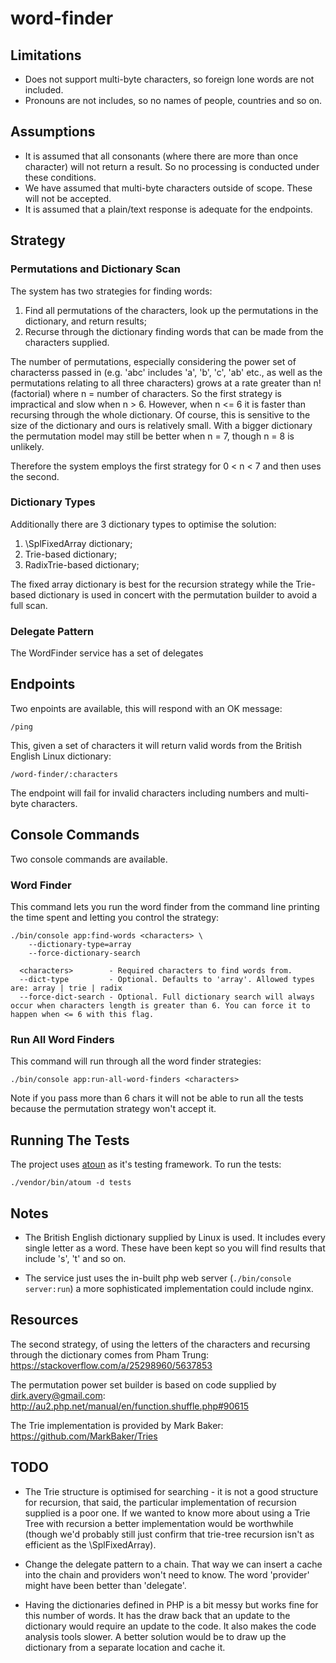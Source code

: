 # word-finder

## Limitations

* Does not support multi-byte characters, so foreign lone words are not
 included.
* Pronouns are not includes, so no names of people, countries and so on.

## Assumptions

* It is assumed that all consonants (where there are more than once character)
  will not return a result. So no processing is conducted under these conditions.
* We have assumed that multi-byte characters outside of scope. These will not be
  accepted.
* It is assumed that a plain/text response is adequate for the endpoints.

## Strategy
### Permutations and Dictionary Scan

The system has two strategies for finding words:

1. Find all permutations of the characters, look up the permutations in the
   dictionary, and return results;
1. Recurse through the dictionary finding words that can be made from the
   characters supplied.

The number of permutations, especially considering the power set of characterss
passed in (e.g. 'abc' includes 'a', 'b', 'c', 'ab' etc., as well as the permutations
relating to all three characters) grows at a rate greater than n! (factorial) where n = number
of characters. So the first strategy is impractical and slow when n > 6.
However, when n <= 6 it is faster than recursing through the whole
dictionary. Of course, this is sensitive to the size of the dictionary and ours
is relatively small. With a bigger dictionary the permutation model may still be
better when n = 7, though n = 8 is unlikely.

Therefore the system employs the first strategy for 0 < n < 7 and then uses the
second.

### Dictionary Types

Additionally there are 3 dictionary types to optimise the solution:

1. \SplFixedArray dictionary;
1. Trie-based dictionary;
1. RadixTrie-based dictionary;

The fixed array dictionary is best for the recursion strategy while the Trie-based
dictionary is used in concert with the permutation builder to avoid a full scan.

### Delegate Pattern

The WordFinder service has a set of delegates 

## Endpoints

Two enpoints are available, this will respond with an OK message:

```
/ping
```
This, given a set of characters it will return valid words from the British English
Linux dictionary:

```
/word-finder/:characters
```
The endpoint will fail for invalid characters including numbers and multi-byte
characters.

## Console Commands

Two console commands are available.

### Word Finder
This command lets you run the word finder from the command line printing the
time spent and letting you control the strategy:
```
./bin/console app:find-words <characters> \
    --dictionary-type=array
    --force-dictionary-search

  <characters>        - Required characters to find words from.
  --dict-type         - Optional. Defaults to 'array'. Allowed types are: array | trie | radix
  --force-dict-search - Optional. Full dictionary search will always occur when characters length is greater than 6. You can force it to happen when <= 6 with this flag.
```

### Run All Word Finders
This command will run through all the word finder strategies:
```
./bin/console app:run-all-word-finders <characters>
```
Note if you pass more than 6 chars it will not be able to run all the tests
because the permutation strategy won't accept it.


## Running The Tests

The project uses [atoun](http://atoum.org/) as it's testing framework. To run
the tests:

```
./vendor/bin/atoum -d tests
```

## Notes

* The British English dictionary supplied by Linux is used. It includes every
  single letter as a word. These have been kept so you will find results that
  include 's', 't' and so on.

- The service just uses the in-built php web server (`./bin/console server:run`)
  a more sophisticated implementation could include nginx.

## Resources

The second strategy, of using the letters of the characters and recursing
through the dictionary comes from Pham Trung:
https://stackoverflow.com/a/25298960/5637853

The permutation power set builder is based on code supplied by 
dirk.avery@gmail.com: http://au2.php.net/manual/en/function.shuffle.php#90615

The Trie implementation is provided by Mark Baker:
https://github.com/MarkBaker/Tries


## TODO

- The Trie structure is optimised for searching - it is not a good structure
  for recursion, that said, the particular implementation of recursion supplied
  is a poor one. If we wanted to know more about using a Trie Tree with
  recursion a better implementation would be worthwhile (though we'd probably
  still just confirm that trie-tree recursion isn't as efficient as the
  \SplFixedArray).

- Change the delegate pattern to a chain. That way we can insert a cache into
  the chain and providers won't need to know. The word 'provider' might have
  been better than 'delegate'.

- Having the dictionaries defined in PHP is a bit messy but works fine for this
  number of words. It has the draw back that an update to the dictionary would
  require an update to the code. It also makes the code analysis tools slower.
  A better solution would be to draw up the dictionary from a separate location
  and cache it.
